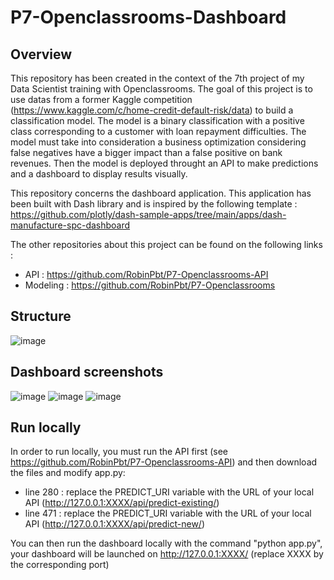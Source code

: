 # P7-Openclassrooms-Dashboard

## Overview
This repository has been created in the context of the 7th project of my Data Scientist training with Openclassrooms. 
The goal of this project is to use datas from a former Kaggle competition (https://www.kaggle.com/c/home-credit-default-risk/data) to build a classification model. 
The model is a binary classification with a positive class corresponding to a customer with loan repayment difficulties. 
The model must take into consideration a business optimization considering false negatives have a bigger impact than a false positive on bank revenues. 
Then the model is deployed throught an API to make predictions and a dashboard to display results visually.

This repository concerns the dashboard application. This application has been built with Dash library and is inspired by the following template : https://github.com/plotly/dash-sample-apps/tree/main/apps/dash-manufacture-spc-dashboard

The other repositories about this project can be found on the following links :
- API : https://github.com/RobinPbt/P7-Openclassrooms-API
- Modeling : https://github.com/RobinPbt/P7-Openclassrooms

## Structure
![image](https://github.com/RobinPbt/P7-Openclassrooms-Dashboard/assets/104992181/5e60374f-024f-4307-bbbe-351b50b32dac)


## Dashboard screenshots

![image](https://user-images.githubusercontent.com/104992181/193087389-f8685ef4-d192-4b79-840a-cee0423a798b.png)
![image](https://user-images.githubusercontent.com/104992181/193087412-38f165e0-f299-4f8a-baaf-361d19a7047e.png)
![image](https://user-images.githubusercontent.com/104992181/193087429-8ed3fea7-9471-4785-bbcf-d7553494723a.png)

## Run locally

In order to run locally, you must run the API first (see https://github.com/RobinPbt/P7-Openclassrooms-API) and then download the files and modify app.py:
- line 280 : replace the PREDICT_URI variable with the URL of your local API (http://127.0.0.1:XXXX/api/predict-existing/)
- line 471 : replace the PREDICT_URI variable with the URL of your local API (http://127.0.0.1:XXXX/api/predict-new/) 

You can then run the dashboard locally with the command "python app.py", your dashboard will be launched on http://127.0.0.1:XXXX/ (replace XXXX by the corresponding port)
